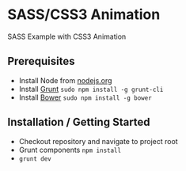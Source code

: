 # SASS/CSS3 Animation
SASS Example with CSS3 Animation

## Prerequisites
- Install Node from [nodejs.org](http://nodejs.org/download/)
- Install [Grunt](http://gruntjs.com/) `sudo npm install -g grunt-cli`
- Install [Bower](http://bower.io/) `sudo npm install -g bower`

## Installation / Getting Started
- Checkout repository and navigate to project root
- Grunt components `npm install`
- `grunt dev`

